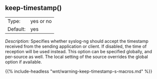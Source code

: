 ---
---
<!-- DISCLAIMER: This file is based on the syslog-ng Open Source Edition documentation https://github.com/balabit/syslog-ng-ose-guides/commit/2f4a52ee61d1ea9ad27cb4f3168b95408fddfdf2 and is used under the terms of The syslog-ng Open Source Edition Documentation License. The file has been modified by Axoflow. -->

## keep-timestamp()

|          |           |
| -------- | --------- |
| Type:    | yes or no |
| Default: | yes       |

*Description:* Specifies whether syslog-ng should accept the timestamp received from the sending application or client. If disabled, the time of reception will be used instead. This option can be specified globally, and per-source as well. The local setting of the source overrides the global option if available.

{{% include-headless "wnt/warning-keep-timestamp-s-macros.md" %}}

